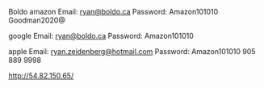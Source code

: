 Boldo
amazon
Email: ryan@boldo.ca
Password: Amazon101010
Goodman2020@

google
Email: ryan@boldo.ca
Password: Amazon101010


apple
Email: ryan.zeidenberg@hotmail.com
Password: Amazon101010
905 889 9998

http://54.82.150.65/
